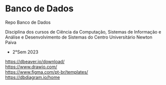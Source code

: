 # Banco de Dados
Repo Banco de Dados

Disciplina dos cursos de Ciência da Computação, Sistemas de Informação e Análise e Desenvolvimento de Sistemas do Centro Universitário Newton Paiva

- 2°Sem 2023

https://dbeaver.io/download/
<br>https://www.drawio.com/
<br>https://www.figma.com/pt-br/templates/
<br>https://dbdiagram.io/home
